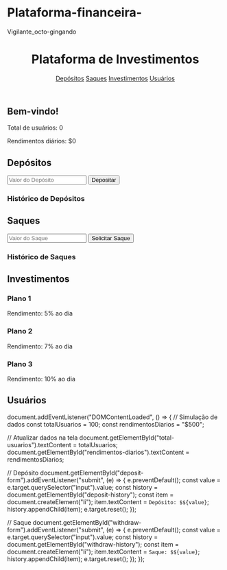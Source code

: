 # Plataforma-financeira-
Vigilante_octo-gingando
<!DOCTYPE html>
<html lang="en">
<head>
<meta charset="UTF-8">
<meta name="viewport" content="width=device-width, initial-scale=1.0">
<title>Plataforma Financeira</title>
<link rel="stylesheet" href="styles.css">
</head>
<body>
<header>
<h1>Plataforma de Investimentos</h1>
<nav>
<a href="#depositos">Depósitos</a>
<a href="#saques">Saques</a>
<a href="#investimentos">Investimentos</a>
<a href="#usuarios">Usuários</a>
</nav>
</header>
<main>
<section id="dashboard">
<h2>Bem-vindo!</h2>
<p>Total de usuários: <span id="total-usuarios">0</span></p>
<p>Rendimentos diários: <span id="rendimentos-diarios">$0</span></p>
</section>

<section id="depositos">
<h2>Depósitos</h2>
<form id="deposit-form">
<input type="number" placeholder="Valor do Depósito" required>
<button type="submit">Depositar</button>
</form>
<h3>Histórico de Depósitos</h3>
<ul id="deposit-history"></ul>
</section>

<section id="saques">
<h2>Saques</h2>
<form id="withdraw-form">
<input type="number" placeholder="Valor do Saque" required>
<button type="submit">Solicitar Saque</button>
</form>
<h3>Histórico de Saques</h3>
<ul id="withdraw-history"></ul>
</section>

<section id="investimentos">
<h2>Investimentos</h2>
<div class="investment">
<h3>Plano 1</h3>
<p>Rendimento: 5% ao dia</p>
</div>
<div class="investment">
<h3>Plano 2</h3>
<p>Rendimento: 7% ao dia</p>
</div>
<div class="investment">
<h3>Plano 3</h3>
<p>Rendimento: 10% ao dia</p>
</div>
</section>

<section id="usuarios">
<h2>Usuários</h2>
<ul id="user-list"></ul>
</section>
</main>
<script src="scripts.js"></script>
</body>
</html>

document.addEventListener("DOMContentLoaded", () => {
// Simulação de dados
const totalUsuarios = 100; 
const rendimentosDiarios = "$500";

// Atualizar dados na tela
document.getElementById("total-usuarios").textContent = totalUsuarios;
document.getElementById("rendimentos-diarios").textContent = rendimentosDiarios;

// Depósito
document.getElementById("deposit-form").addEventListener("submit", (e) => {
e.preventDefault();
const value = e.target.querySelector("input").value;
const history = document.getElementById("deposit-history");
const item = document.createElement("li");
item.textContent = `Depósito: $${value}`;
history.appendChild(item);
e.target.reset();
});

// Saque
document.getElementById("withdraw-form").addEventListener("submit", (e) => {
e.preventDefault();
        const value = e.target.querySelector("input").value;
        const history = document.getElementById("withdraw-history");
        const item = document.createElement("li");
        item.textContent = `Saque: $${value}`;
        history.appendChild(item);
        e.target.reset();
    });
});
